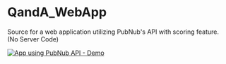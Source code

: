 # QandA_WebApp
Source for a web application utilizing PubNub's API with scoring feature. (No Server Code)


[![App using PubNub API - Demo](https://i.ytimg.com/vi/9d6sGmoGyhE/1.jpg?time=1484816629833)](https://youtu.be/9d6sGmoGyhE "QandA Application using PubNub's Publish/Subscribe API")
